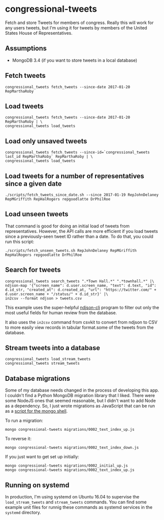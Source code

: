 congressional-tweets
====================

Fetch and store Tweets for members of congress.  Really this will work for any users tweets, but I'm using it for tweets by members of the United States House of Representatives.

Assumptions
-----------

* MongoDB 3.4 (if you want to store tweets in a local database)

Fetch tweets
------------

    congressional_tweets fetch_tweets --since-date 2017-01-20 RepMarthaRoby

Load tweets
-----------

    congressional_tweets fetch_tweets --since-date 2017-01-20 RepMarthaRoby | \
    congressional_tweets load_tweets

Load only unsaved tweets
------------------------

    congressional_tweets fetch_tweets --since-id=`congressional_tweets last_id RepMarthaRoby` RepMarthaRoby | \
    congressional_tweets load_tweets

Load tweets for a number of representatives since a given date
--------------------------------------------------------------

    ./scripts/fetch_tweets_since_date.sh --since 2017-01-19 RepJohnDelaney RepMGriffith RepHalRogers repgoodlatte DrPhilRoe

Load unseen tweets
------------------

That command is good for doing an initial load of tweets from representatives.  However, the API calls are more efficient if you load tweets since a previously-seen tweet ID rather than a date.  To do that, you could run this script:

    ./scripts/fetch_unseen_tweets.sh RepJohnDelaney RepMGriffith RepHalRogers repgoodlatte DrPhilRoe

Search for tweets
-----------------

    congressional_tweets search_tweets ".*Town Hall.*" ".*townhall.*" |\
    ndjson-map '{"screen_name": d.user.screen_name, "text": d.text, "id": d.id_str, "created_at": d.created_at, "url": "https://twitter.com/" + d.user.screen_name + "/status/" + d.id_str}' |\
    in2csv --format ndjson > tweets.csv

This example uses the super-helpful [ndjson-cli](https://github.com/mbostock/ndjson-cli) program to filter out only the most useful fields for human review from the database.

It also uses the `in2csv` command from csvkit to convert from ndjson to CSV to more easily view records in tabular format.some of the tweets from the database.

Stream tweets into a database
-----------------------------

    congressional_tweets load_stream_tweets
    congressional_tweets stream_tweets

Database migrations
-------------------

Some of my database needs changed in the process of developing this app.  I couldn't find a Python MongoDB migration library that I liked.  There were some NodeJS ones that seemed reasonable, but I didn't want to add Node as a dependency.  So, I just wrote migrations as JavaScript that can be run as a [script for the mongo shell](https://docs.mongodb.com/manual/tutorial/write-scripts-for-the-mongo-shell/).

To run a migration:

    mongo congressional-tweets migrations/0002_text_index_up.js

To reverse it:

    mongo congressional-tweets migrations/0002_text_index_down.js

If you just want to get set up initially:

    mongo congressional-tweets migrations/0002_initial_up.js
    mongo congressional-tweets migrations/0002_text_index_up.js

Running on systemd
------------------

In production, I'm using systemd on Ubuntu 16.04 to supervise the `load_stream_tweets` and `stream_tweets` commands.  You can find some example unit files for runnig these commands as systemd services in the `systemd` directory.
